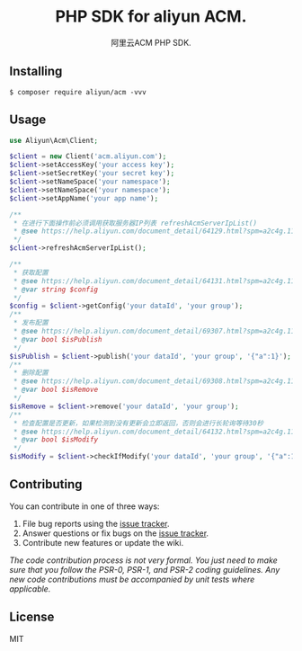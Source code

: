 <h1 align="center"> PHP SDK for aliyun ACM. </h1>

<p align="center"> 阿里云ACM PHP SDK.</p>


## Installing

```shell
$ composer require aliyun/acm -vvv
```

## Usage

```php
use Aliyun\Acm\Client;

$client = new Client('acm.aliyun.com');
$client->setAccessKey('your access key');
$client->setSecretKey('your secret key');
$client->setNameSpace('your namespace');
$client->setNameSpace('your namespace');
$client->setAppName('your app name');

/** 
 * 在进行下面操作前必须调用获取服务器IP列表 refreshAcmServerIpList()
 * @see https://help.aliyun.com/document_detail/64129.html?spm=a2c4g.11186623.6.574.bef5674fio1Bnv 
 */
$client->refreshAcmServerIpList();

/**
 * 获取配置
 * @see https://help.aliyun.com/document_detail/64131.html?spm=a2c4g.11186623.6.576.5305674fxujgIk
 * @var string $config 
 */
$config = $client->getConfig('your dataId', 'your group');
/**
 * 发布配置
 * @see https://help.aliyun.com/document_detail/69307.html?spm=a2c4g.11186623.6.578.2cf37a1c8vxBgD
 * @var bool $isPublish 
 */
$isPublish = $client->publish('your dataId', 'your group', '{"a":1}');
/** 
 * 删除配置
 * @see https://help.aliyun.com/document_detail/69308.html?spm=a2c4g.11186623.6.579.23e052b5igAgFi
 * @var bool $isRemove 
 */
$isRemove = $client->remove('your dataId', 'your group');
/** 
 * 检查配置是否更新，如果检测到没有更新会立即返回，否则会进行长轮询等待30秒
 * @see https://help.aliyun.com/document_detail/64132.html?spm=a2c4g.11186623.6.577.5b9111b6a3vgi8
 * @var bool $isModify 
 */
$isModify = $client->checkIfModify('your dataId', 'your group', '{"a":1}');
```

## Contributing

You can contribute in one of three ways:

1. File bug reports using the [issue tracker](https://github.com/JimChenWYU/aliyun-acm/issues).
2. Answer questions or fix bugs on the [issue tracker](https://github.com/JimChenWYU/aliyun-acm/issues).
3. Contribute new features or update the wiki.

_The code contribution process is not very formal. You just need to make sure that you follow the PSR-0, PSR-1, and PSR-2 coding guidelines. Any new code contributions must be accompanied by unit tests where applicable._

## License

MIT